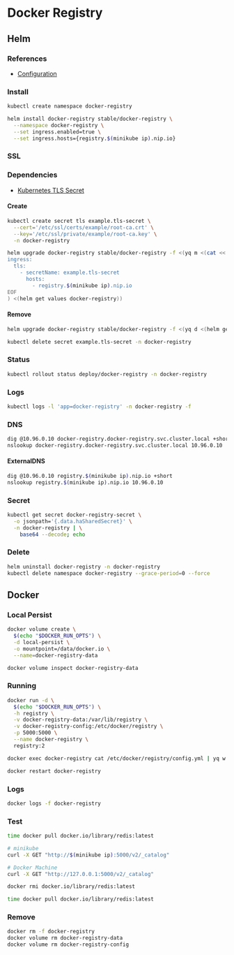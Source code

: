 # Docker Registry

## Helm

### References

- [Configuration](https://github.com/helm/charts/tree/master/stable/docker-registry#configuration)

### Install

```sh
kubectl create namespace docker-registry
```

```sh
helm install docker-registry stable/docker-registry \
  --namespace docker-registry \
  --set ingress.enabled=true \
  --set ingress.hosts={registry.$(minikube ip).nip.io}
```

### SSL

### Dependencies

- [Kubernetes TLS Secret](/k8s-tls-secret.md)

#### Create

```sh
kubectl create secret tls example.tls-secret \
  --cert='/etc/ssl/certs/example/root-ca.crt' \
  --key='/etc/ssl/private/example/root-ca.key' \
  -n docker-registry
```

```sh
helm upgrade docker-registry stable/docker-registry -f <(yq m <(cat << EOF
ingress:
  tls:
    - secretName: example.tls-secret
      hosts:
        - registry.$(minikube ip).nip.io
EOF
) <(helm get values docker-registry))
```

#### Remove

```sh
helm upgrade docker-registry stable/docker-registry -f <(yq d <(helm get values docker-registry) ingress.tls)

kubectl delete secret example.tls-secret -n docker-registry
```

### Status

```sh
kubectl rollout status deploy/docker-registry -n docker-registry
```

### Logs

```sh
kubectl logs -l 'app=docker-registry' -n docker-registry -f
```

### DNS

```sh
dig @10.96.0.10 docker-registry.docker-registry.svc.cluster.local +short
nslookup docker-registry.docker-registry.svc.cluster.local 10.96.0.10
```

#### ExternalDNS

```sh
dig @10.96.0.10 registry.$(minikube ip).nip.io +short
nslookup registry.$(minikube ip).nip.io 10.96.0.10
```

### Secret

```sh
kubectl get secret docker-registry-secret \
  -o jsonpath='{.data.haSharedSecret}' \
  -n docker-registry | \
    base64 --decode; echo
```

### Delete

```sh
helm uninstall docker-registry -n docker-registry
kubectl delete namespace docker-registry --grace-period=0 --force
```

## Docker

### Local Persist

```sh
docker volume create \
  $(echo "$DOCKER_RUN_OPTS") \
  -d local-persist \
  -o mountpoint=/data/docker.io \
  --name=docker-registry-data
```

```sh
docker volume inspect docker-registry-data
```

<!--
#### Local NFS

```sh
docker volume create \
  --driver local \
  --opt type=nfs \
  --opt o=nfsvers=3,addr=$(ip route get 1 | awk '{print $NF;exit}'),rw \
  --opt device=:$HOME/Example \
  docker-registry-data
```

```sh
sudo tee -a /etc/exports <<< "/Volumes/NAS -alldirs -mapall=$(id -u):$(id -g) localhost"
sudo tee -a /etc/exports <<< "/Volumes/NAS *(rw,sync,all_squash,anonuid=0,anongid=0)"
sudo tee -a /etc/exports <<< "/Volumes/NAS *(rw,sync,no_root_squash,insecure)"
```

```sh
# Darwin
sudo nfsd restart

# Linux
sudo systemctl restart nfs
```

```sh
docker volume inspect docker-registry-data
``` -->

### Running

```sh
docker run -d \
  $(echo "$DOCKER_RUN_OPTS") \
  -h registry \
  -v docker-registry-data:/var/lib/registry \
  -v docker-registry-config:/etc/docker/registry \
  -p 5000:5000 \
  --name docker-registry \
  registry:2
```

```sh
docker exec docker-registry cat /etc/docker/registry/config.yml | yq w - proxy.remoteurl 'https://registry-1.docker.io' | docker exec -i docker-registry /bin/sh -c 'cat > /etc/docker/registry/config.yml'
```

```sh
docker restart docker-registry
```

### Logs

```sh
docker logs -f docker-registry
```

### Test

```sh
time docker pull docker.io/library/redis:latest
```

```sh
# minikube
curl -X GET "http://$(minikube ip):5000/v2/_catalog"

# Docker Machine
curl -X GET "http://127.0.0.1:5000/v2/_catalog"
```

```sh
docker rmi docker.io/library/redis:latest
```

```sh
time docker pull docker.io/library/redis:latest
```

### Remove

```sh
docker rm -f docker-registry
docker volume rm docker-registry-data
docker volume rm docker-registry-config
```
